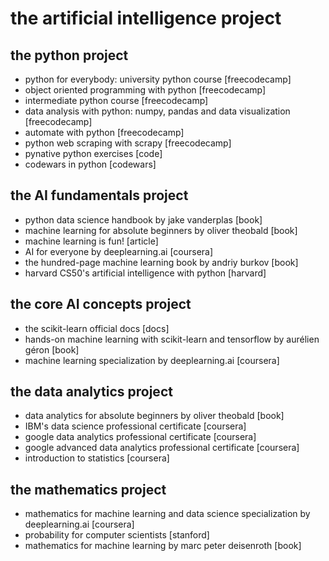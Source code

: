 # the artificial intelligence project

## the python project
* python for everybody: university python course [freecodecamp]
* object oriented programming with python [freecodecamp]
* intermediate python course [freecodecamp]
* data analysis with python: numpy, pandas and data visualization [freecodecamp]
* automate with python [freecodecamp]
* python web scraping with scrapy [freecodecamp]
* pynative python exercises [code]
* codewars in python [codewars]

## the AI fundamentals project
* python data science handbook by jake vanderplas [book]
* machine learning for absolute beginners by oliver theobald [book]
* machine learning is fun! [article]
* AI for everyone by deeplearning.ai [coursera]
* the hundred-page machine learning book by andriy burkov [book]
* harvard CS50's artificial intelligence with python [harvard]

## the core AI concepts project
* the scikit-learn official docs [docs]
* hands-on machine learning with scikit-learn and tensorflow by aurélien géron [book]
* machine learning specialization by deeplearning.ai [coursera]

## the data analytics project
* data analytics for absolute beginners by oliver theobald [book]
* IBM's data science professional certificate [coursera]
* google data analytics professional certificate [coursera]
* google advanced data analytics professional certificate [coursera]
* introduction to statistics [coursera]

## the mathematics project
* mathematics for machine learning and data science specialization by deeplearning.ai [coursera]
* probability for computer scientists [stanford]
* mathematics for machine learning by marc peter deisenroth [book]